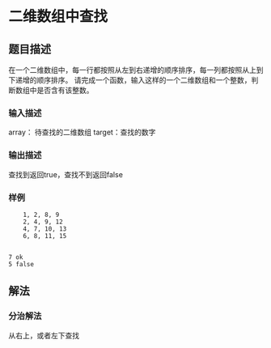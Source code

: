 # 二维数组中查找

## 题目描述

在一个二维数组中，每一行都按照从左到右递增的顺序排序，每一列都按照从上到下递增的顺序排序。
请完成一个函数，输入这样的一个二维数组和一个整数，判断数组中是否含有该整数。

### 输入描述

array： 待查找的二维数组 target：查找的数字

### 输出描述

查找到返回true，查找不到返回false

### 样例
```text
    1, 2, 8, 9
    2, 4, 9, 12
    4, 7, 10, 13
    6, 8, 11, 15
	
```
```text
7 ok
5 false

```

## 解法
### 分治解法
从右上，或者左下查找



